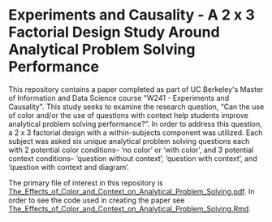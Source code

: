 # Experiments and Causality - A 2 x 3 Factorial Design Study Around Analytical Problem Solving Performance

This repository contains a paper completed as part of UC Berkeley's Master of Information and Data Science course "W241 - Experiments and Causality". This study seeks to examine the research question, “Can the use of color and/or the use of questions with context help students improve analytical problem solving performance?”. In order to address this question, a 2 x 3 factorial design with a within-subjects component was utilized. Each subject was asked six unique analytical problem solving questions each with 2 potential color conditions– ‘no color’ or ‘with color’, and 3 potential context conditions– ‘question without context’, ‘question with context’, and ‘question with context and diagram’. 

The primary file of interest in this repository is [The_Effects_of_Color_and_Context_on_Analytical_Problem_Solving.pdf](https://github.com/mariaauslander/experiments-and-causality/blob/main/The_Effects_of_Color_and_Context_on_Analytical_Problem_Solving.pdf). In order to see the code used in creating the paper see [The_Effects_of_Color_and_Context_on_Analytical_Problem_Solving.Rmd](https://github.com/mariaauslander/experiments-and-causality/blob/main/The_Effects_of_Color_and_Context_on_Analytical_Problem_Solving.Rmd).
